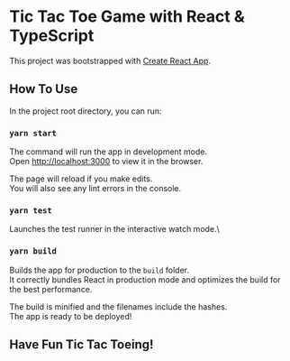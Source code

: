 # Tic Tac Toe Game with React & TypeScript

This project was bootstrapped with [Create React App](https://github.com/facebook/create-react-app).

## How To Use

In the project root directory, you can run:

### `yarn start`

The command will run the app in development mode.\
Open [http://localhost:3000](http://localhost:3000) to view it in the browser.

The page will reload if you make edits.\
You will also see any lint errors in the console.

### `yarn test`

Launches the test runner in the interactive watch mode.\

### `yarn build`

Builds the app for production to the `build` folder.\
It correctly bundles React in production mode and optimizes the build for the best performance.

The build is minified and the filenames include the hashes.\
The app is ready to be deployed!

## Have Fun Tic Tac Toeing!
